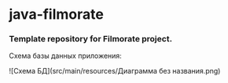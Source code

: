 # java-filmorate
### Template repository for Filmorate project.

Схема базы данных приложения:

![Схема БД](src/main/resources/Диаграмма без названия.png)